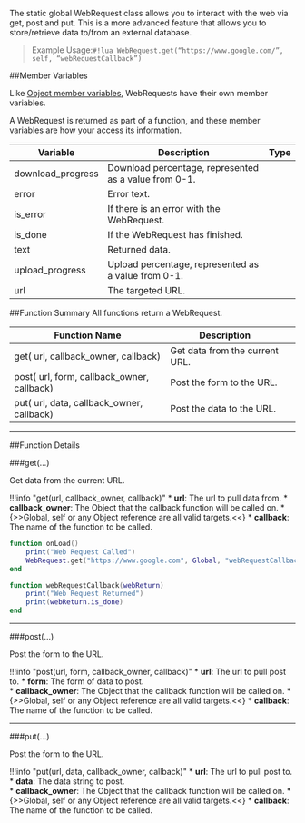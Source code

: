 The static global WebRequest class allows you to interact with the web via get, post and put. This is a more advanced feature that allows you to store/retrieve data to/from an external database.

> Example Usage:`#!lua WebRequest.get(“https://www.google.com/”, self, “webRequestCallback”)`

##Member Variables

Like [Object member variables](object#member-variables), WebRequests have their own member variables.

A WebRequest is returned as part of a function, and these member variables are how your access its information.

Variable | Description | Type
-- | -- | :--
download_progress | Download percentage, represented as a value from 0-1. | [<span class="tag flo"></span>](intro#types)
error | Error text. | [<span class="tag str"></span>](intro#types)
is_error | If there is an error with the WebRequest. | [<span class="tag boo"></span>](intro#types)
is_done | If the WebRequest has finished. | [<span class="tag boo"></span>](intro#types)
text | Returned data. | [<span class="tag flo"></span>](intro#types)
upload_progress | Upload percentage, represented as a value from 0-1. | [<span class="tag flo"></span>](intro#types)
url | The targeted URL. | [<span class="tag str"></span>](intro#types)


##Function Summary
All functions return a WebRequest.

Function Name | Description | &nbsp; 
-- | -- | --:
get([<span class="tag str"></span>](intro#types) url, [<span class="tag obj"></span>](intro#types) callback_owner, [<span class="tag str"></span>](intro#types) callback) | Get data from the current URL. | [<span class="i"></span>](#get)
post([<span class="tag str"></span>](intro#types) url,  [<span class="tag tab"></span>](intro#types) form, [<span class="tag obj"></span>](intro#types) callback_owner, [<span class="tag str"></span>](intro#types) callback) | Post the form to the URL. | [<span class="i"></span>](#post)
put([<span class="tag str"></span>](intro#types) url,  [<span class="tag str"></span>](intro#types) data, [<span class="tag obj"></span>](intro#types) callback_owner, [<span class="tag str"></span>](intro#types) callback) | Post the data to the URL. | [<span class="i"></span>](#put)

---


##Function Details

###get(...)

Get data from the current URL.

!!!info "get(url, callback_owner, callback)"
    * [<span class="tag str"></span>](intro#types) **url**: The url to pull data from.
    * [<span class="tag obj"></span>](intro#types) **callback_owner**: The Object that the callback function will be called on.
        * {>>Global, self or any Object reference are all valid targets.<<}
    * [<span class="tag str"></span>](intro#types) **callback**: The name of the function to be called.

``` Lua
function onLoad()
    print("Web Request Called")
    WebRequest.get("https://www.google.com", Global, "webRequestCallback")
end

function webRequestCallback(webReturn)
    print("Web Request Returned")
    print(webReturn.is_done)
end
```

---


###post(...)

Post the form to the URL.

!!!info "post(url, form, callback_owner, callback)"
    * [<span class="tag str"></span>](intro#types) **url**: The url to pull post to.
    * [<span class="tag tab"></span>](intro#types) **form**: The form of data to post.    
    * [<span class="tag obj"></span>](intro#types) **callback_owner**: The Object that the callback function will be called on.
        * {>>Global, self or any Object reference are all valid targets.<<}
    * [<span class="tag str"></span>](intro#types) **callback**: The name of the function to be called.

---


###put(...)

Post the form to the URL.

!!!info "put(url, data, callback_owner, callback)"
    * [<span class="tag str"></span>](intro#types) **url**: The url to pull post to.
    * [<span class="tag str"></span>](intro#types) **data**: The data string to post.    
    * [<span class="tag obj"></span>](intro#types) **callback_owner**: The Object that the callback function will be called on.
        * {>>Global, self or any Object reference are all valid targets.<<}
    * [<span class="tag str"></span>](intro#types) **callback**: The name of the function to be called.
